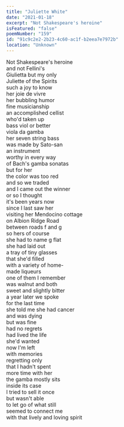 ```yaml
---
title: "Juliette White"
date: "2021-01-18"
excerpt: "Not Shakespeare's heroine"
isFeatured: "false"
poemNumber: "159"
id: "91c9c2e2-2b23-4c60-ac1f-b2eea7e7972b"
location: "Unknown"
---
```


Not Shakespeare's heroine  
and not Fellini's  
Giulietta but my only  
Juliette of the Spirits  
such a joy to know  
her joie de vivre  
her bubbling humor  
fine musicianship  
an accomplished cellist  
who'd taken up  
bass viol or better  
viola da gamba  
her seven string bass  
was made by Sato-san  
an instrument  
worthy in every way  
of Bach's gamba sonatas  
but for her  
the color was too red  
and so we traded  
and I came out the winner  
or so I thought  
it's been years now  
since I last saw her  
visiting her Mendocino cottage  
on Albion Ridge Road  
between roads f and g  
so hers of course  
she had to name g flat  
she had laid out  
a tray of tiny glasses  
that she'd filled  
with a variety of home-  
made liqueurs  
one of them I remember  
was walnut and both  
sweet and slightly bitter  
a year later we spoke  
for the last time  
she told me she had cancer  
and was dying  
but was fine  
had no regrets  
had lived the life  
she'd wanted  
now I'm left  
with memories  
regretting only  
that I hadn't spent  
more time with her  
the gamba mostly sits  
inside its case  
I tried to sell it once  
but wasn't able  
to let go of what still  
seemed to connect me  
with that lively and loving spirit
